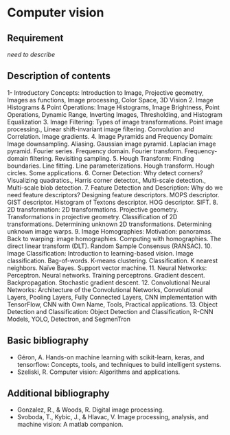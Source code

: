 # Computer vision

## Requirement

*need to describe*

## Description of contents

1- Introductory Concepts:  Introduction to Image, Projective geometry, Images as functions, Image processing, Color Space, 3D Vision
2. Image Histograms & Point Operations:  Image Histograms, Image Brightness, Point Operations, Dynamic Range, Inverting Images, Thresholding, and Histogram Equalization
3. Image Filtering:  Types of image transformations. Point image processing., Linear shift-invariant image filtering. Convolution and Correlation. Image gradients.
4. Image Pyramids and Frequency Domain:  Image downsampling. Aliasing. Gaussian image pyramid. Laplacian image pyramid. Fourier series. Frequency domain. Fourier transform. Frequency-domain filtering. Revisiting sampling.
5. Hough Transform:  Finding boundaries. Line fitting. Line parameterizations. Hough transform. Hough circles. Some applications.
6. Corner Detection:  Why detect corners? Visualizing quadratics., Harris corner detector., Multi-scale detection., Multi-scale blob detection.
7. Feature Detection and Description:  Why do we need feature descriptors? Designing feature descriptors. MOPS descriptor. GIST descriptor. Histogram of Textons descriptor. HOG descriptor. SIFT.
8. 2D transformation: 2D transformations.  Projective geometry. Transformations in projective geometry. Classification of 2D transformations. Determining unknown 2D transformations. Determining unknown image warps.
9. Image Homographies:  Motivation: panoramas. Back to warping: image homographies. Computing with homographies. The direct linear transform (DLT). Random Sample Consensus (RANSAC).
10. Image Classification:  Introduction to learning-based vision. Image classification. Bag-of-words. K-means clustering. Classification. K nearest neighbors. Naïve Bayes. Support vector machine.
11. Neural Networks:  Perceptron. Neural networks. Training perceptrons. Gradient descent. Backpropagation. Stochastic gradient descent.
12. Convolutional Neural Networks:  Architecture of the Convolutional Networks, Convolutional Layers, Pooling Layers, Fully Connected Layers, CNN implementation with TensorFlow, CNN with Own Name, Tools, Practical applications.
13. Object Detection and Classification:  Object Detection and Classification, R-CNN Models, YOLO, Detectron, and SegmenTron

## Basic bibliography

- Géron, A. Hands-on machine learning with scikit-learn, keras, and tensorflow: Concepts, tools, and techniques to build intelligent systems.
- Szeliski, R. Computer vision: Algorithms and applications.

## Additional bibliography

- Gonzalez, R., & Woods, R. Digital image processing.
- Svoboda, T., Kybic, J., & Hlavac, V. Image processing, analysis, and machine vision: A matlab companion.
